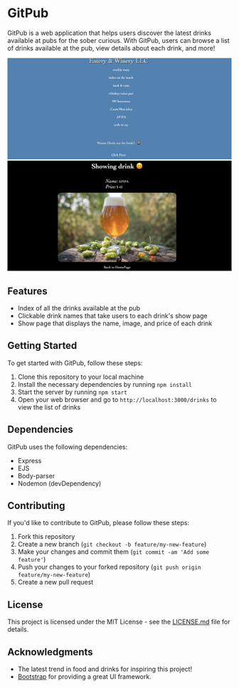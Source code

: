 
# GitPub

GitPub is a web application that helps users discover the latest drinks available at pubs for the sober curious. With GitPub, users can browse a list of drinks available at the pub, view details about each drink, and more!

![Screenshot of GitPub](screen1.png)
![Screenshot of GitPub](screen2.png)

## Features

- Index of all the drinks available at the pub
- Clickable drink names that take users to each drink's show page
- Show page that displays the name, image, and price of each drink

## Getting Started

To get started with GitPub, follow these steps:

1. Clone this repository to your local machine
2. Install the necessary dependencies by running `npm install`
3. Start the server by running `npm start`
4. Open your web browser and go to `http://localhost:3000/drinks` to view the list of drinks

## Dependencies

GitPub uses the following dependencies:

- Express
- EJS
- Body-parser
- Nodemon (devDependency)

## Contributing

If you'd like to contribute to GitPub, please follow these steps:

1. Fork this repository
2. Create a new branch (`git checkout -b feature/my-new-feature`)
3. Make your changes and commit them (`git commit -am 'Add some feature'`)
4. Push your changes to your forked repository (`git push origin feature/my-new-feature`)
5. Create a new pull request

## License

This project is licensed under the MIT License - see the [LICENSE.md](LICENSE.md) file for details.

## Acknowledgments

- The latest trend in food and drinks for inspiring this project!
- [Bootstrap](https://getbootstrap.com/) for providing a great UI framework.
